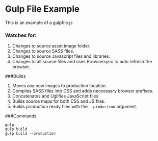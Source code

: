 # Gulp File Example

This is an example of a gulpfile.js

### Watches for:
1. Changes to source asset image folder.
2. Changes to source SASS files.
3. Changes to source Javascript files and libraries.
4. Changes to all source files and uses Browsersync to auto refresh the browser. 

###Builds
1. Moves any new images to production location.
2. Compiles SASS files into CSS and adds neccessary browser prefixes. 
3. Concatenates and Uglifies JavaScript files.
4. Builds source maps for both CSS and JS files.
4. Builds production ready files with the `--production` argument. 

###Commands
```
gulp
gulp build 
gulp build --production
```